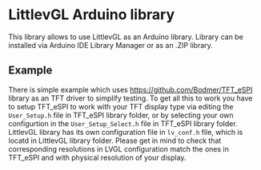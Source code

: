 # LittlevGL Arduino library

This library allows to use LittlevGL as an Arduino library. Library can be installed via Arduino IDE Library Manager or as an .ZIP library.

## Example

There is simple example which uses https://github.com/Bodmer/TFT_eSPI library as an TFT driver to simplify testing. To get all this to work you have to setup TFT_eSPI to work with your TFT display type via editing the `User_Setup.h` file in TFT_eSPI library folder, or by selecting your own configurtion in the `User_Setup_Select.h` file in TFT_eSPI library folder.
LittlevGL library has its own configuration file in `lv_conf.h` file, which is locatd in LittlevGL library folder. Please get in mind to check that corresponding resolutions in LVGL configuration match the ones in TFT_eSPI and with physical resolution of your display.
